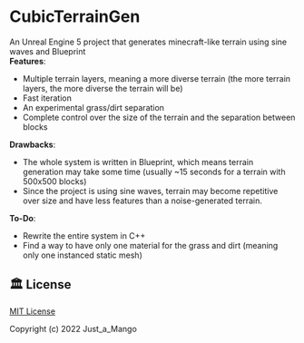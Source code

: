 # CubicTerrainGen

An Unreal Engine 5 project that generates minecraft-like terrain using sine waves and Blueprint\
**Features**:
- Multiple terrain layers, meaning a more diverse terrain (the more terrain layers, the more diverse the terrain will be)
- Fast iteration
- An experimental grass/dirt separation
- Complete control over the size of the terrain and the separation between blocks

**Drawbacks**:
- The whole system is written in Blueprint, which means terrain generation may take some time (usually ~15 seconds for a terrain with 500x500 blocks)
- Since the project is using sine waves, terrain may become repetitive over size and have less features than a noise-generated terrain.

**To-Do**:
- Rewrite the entire system in C++
- Find a way to have only one material for the grass and dirt (meaning only one instanced static mesh)

## 🏛️ License
[MIT License](https://github.com/just-a-mango/CubicTerrainGen/blob/main/LICENSE)

Copyright (c) 2022 Just_a_Mango
